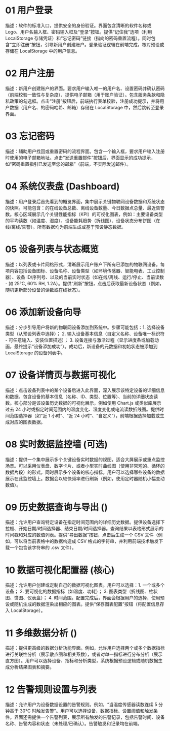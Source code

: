 # 01 用户登录
描述：软件的标准入口，提供安全的身份验证。界面包含清晰的软件名称或 Logo、用户名输入框、密码输入框及“登录”按钮。提供“记住我”选项（利用 LocalStorage 存储凭证）和“忘记密码”链接（指向的密码重置流程）。同时包含“立即注册”按钮，引导新用户创建账户。登录验证逻辑在前端完成，核对预设或存储在 LocalStorage 中的用户信息。

# 02 用户注册
描述：新用户创建账户的界面。要求用户输入唯一的用户名、设置密码并确认密码（前端校验一致性与复杂度）、提供电子邮箱（用于账户验证）。包含服务条款和隐私政策的勾选框。点击“注册”按钮后，前端执行表单校验，注册成功提示，并将用户数据（用户名、的密码哈希、邮箱）存储在 LocalStorage 中，然后跳转至登录界面。

# 03 忘记密码
描述：辅助用户找回或重置密码的流程界面。包含一个输入框，要求用户输入注册时使用的电子邮箱地址。点击“发送重置邮件”按钮后，界面显示的成功提示，如“密码重置指引已发送至您的邮箱”（前端，不实际发送邮件）。

# 04 系统仪表盘 (Dashboard)
描述：用户登录后首先看到的概览界面，集中展示关键物联网设备数据和系统状态的快照。可能包含：的在线设备总数、离线设备数量、今日数据点总量、最近告警数。核心区域展示几个关键性能指标（KPI）的可视化图表，例如：主要设备类型的平均读数（如温度、湿度）、设备能耗趋势（折线图）、设备状态分布饼图（在线/离线/告警）。所有数据均为前端生成或基于预设静态数据。

# 05 设备列表与状态概览
描述：以列表或卡片网格形式，清晰展示用户账户下所有已添加的物联网设备。每项内容包括设备图标、设备名称、设备类型（如环境传感器、智能电表、工业控制器）、设备 ID/序列号、以及的当前实时状态（如在线/离线、运行/停止、当前读数 - 如 25°C, 60% RH, 1.2A）。提供“刷新”按钮，点击后获取最新设备状态（例如，随机更新部分设备的读数或在线状态）。

# 06 添加新设备向导
描述：分步引导用户将新的物联网设备添加到系统中。步骤可能包括：1. 选择设备类型（从预设列表中选择）； 2. 输入设备基本信息（自定义名称、设备唯一标识符 - 可任意输入、安装位置描述）； 3. 设备连接与激活过程（显示进度条或加载动画，最终提示“设备添加成功”）。成功后，新设备的元数据和初始状态被添加到 LocalStorage 的设备列表中。

# 07 设备详情页与数据可视化
描述：点击设备列表中的某个设备后进入此界面，深入展示该特定设备的详细信息和数据。包含设备的基本信息（名称、ID、类型、位置等）、当前的详细状态读数。核心部分是该设备历史数据的可视化展示，例如使用 Chart.js 或类似库展示过去 24 小时或指定时间范围内的温度变化、湿度变化或电流读数折线图。提供时间范围选择器（如“近 1 小时”、“近 24 小时”、“自定义”），前端根据选择加载或生成对应的图表数据。

# 08 实时数据监控墙 (可选)
描述：提供一个集中展示多个关键设备实时数据的视图，适合大屏展示或重点监控场景。可以采用仪表盘、数字卡片、或者小型实时曲线图（使用非常短的、循环的数据片段）的形式，同时展示多个设备的核心指标。用户可以选择哪些设备的数据展示在此监控墙上。数据会以较快频率进行刷新（例如，使用定时器随机小幅变动数值）。

# 09 历史数据查询与导出 ()
描述：允许用户查询特定设备在指定时间范围内的详细历史数据。提供设备选择下拉框、开始日期/时间选择器、结束日期/时间选择器。查询结果以表格形式展示的时间戳和对应的数值列表。提供“导出数据”按钮，点击后生成一个 CSV 文件（例如，可以将当前表格中的数据构造成 CSV 格式的字符串，并利用前端技术触发下载一个包含该字符串的 .csv 文件）。

# 10 数据可视化配置器 (核心)
描述：允许用户创建或定制自己的数据可视化图表。用户可以选择：1. 一个或多个设备； 2. 要可视化的数据指标（如温度、功耗）； 3. 图表类型（折线图、柱状图、饼图、仪表盘）； 4. 时间范围。配置完成后，界面会根据用户的选择，使用预设或随机生成的数据渲染出相应的图表。提供“保存图表配置”按钮（将配置信息存入 LocalStorage）。

# 11 多维数据分析 ()
描述：提供更高级的数据分析功能界面。例如，允许用户选择两个或多个数据指标进行关联性分析（展示散点图和相关系数），或者对单一指标进行分布分析（展示直方图）。用户可以选择设备、指标和分析类型，系统根据预设逻辑或随机数据生成分析结果图表和摘要。

# 12 告警规则设置与列表
描述：允许用户为设备数据设置的告警规则。例如，“当温度传感器读数连续 5 分钟高于 30°C 时触发告警”。用户可以选择设备、数据指标、设置阈值和触发条件。界面还需提供一个告警列表，展示所有触发的告警记录，包括告警时间、设备名称、告警内容和状态（未处理/已确认）。告警触发和记录均在前端。